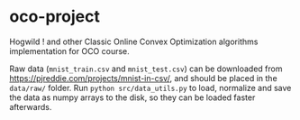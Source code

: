 # oco-project
Hogwild ! and other Classic Online Convex Optimization algorithms implementation for OCO course.

Raw data (`mnist_train.csv` and `mnist_test.csv`) can be downloaded from https://pjreddie.com/projects/mnist-in-csv/, and should be placed in the `data/raw/` folder.
Run `python src/data_utils.py` to load, normalize and save the data as numpy arrays to the disk, so they can be loaded faster afterwards.
